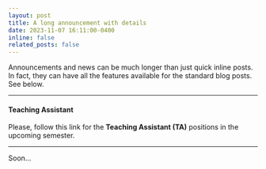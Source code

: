 ```yaml
---
layout: post
title: A long announcement with details
date: 2023-11-07 16:11:00-0400
inline: false
related_posts: false
---
```


Announcements and news can be much longer than just quick inline posts. In fact, they can have all the features available for the standard blog posts. See below.

---

#### Teaching Assistant

<!-- <ul>
    <li>brunch</li>
    <li>fixie</li>
    <li>raybans</li>
    <li>messenger bag</li>
</ul> -->

Please, follow this link for the **Teaching Assistant (TA)** positions in the upcoming semester.


---

Soon...
